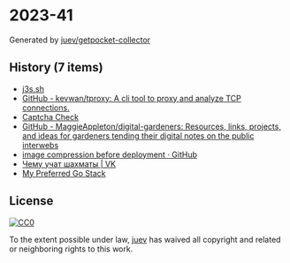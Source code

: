 # 2023-41

Generated by [juev/getpocket-collector](https://github.com/juev/getpocket-collector)

## History (7 items)

- [j3s.sh](https://j3s.sh/thought/shell-tip-print-json-with-printf.html)
- [GitHub - kevwan/tproxy: A cli tool to proxy and analyze TCP connections.](https://github.com/kevwan/tproxy)
- [Captcha Check](https://www.dreamwidth.org/captcha)
- [GitHub - MaggieAppleton/digital-gardeners: Resources, links, projects, and ideas for gardeners tending their digital notes on the public interwebs](https://github.com/MaggieAppleton/digital-gardeners)
- [image compression before deployment · GitHub](https://gist.github.com/twhite96/3985bf2d68eb0a6c9aedbacdb13600c2)
- [Чему учат шахматы | VK](https://m.vk.com/@theoryandpractice-preview-1752582705-1906564516)
- [My Preferred Go Stack](https://jtarchie.com/posts/2023-09-30-my-preferred-go-stack)

## License

[![CC0](https://mirrors.creativecommons.org/presskit/buttons/88x31/svg/cc-zero.svg)](https://creativecommons.org/publicdomain/zero/1.0/)

To the extent possible under law, [juev](https://github.com/juev) has waived all copyright and related or neighboring rights to this work.
